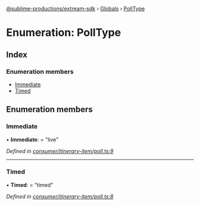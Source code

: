 [@sublime-productions/extream-sdk](../README.md) › [Globals](../globals.md) › [PollType](polltype.md)

# Enumeration: PollType

## Index

### Enumeration members

* [Immediate](polltype.md#immediate)
* [Timed](polltype.md#timed)

## Enumeration members

###  Immediate

• **Immediate**: = "live"

*Defined in [consumer/itinerary-item/poll.ts:9](https://github.com/Extream-SaaS/ex-sdk/blob/991f539/src/consumer/itinerary-item/poll.ts#L9)*

___

###  Timed

• **Timed**: = "timed"

*Defined in [consumer/itinerary-item/poll.ts:8](https://github.com/Extream-SaaS/ex-sdk/blob/991f539/src/consumer/itinerary-item/poll.ts#L8)*
